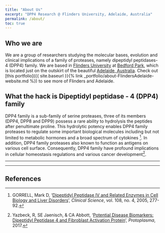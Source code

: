 ```yaml
---
title: "About Us"
excerpt: "DPP4 Research @ Flinders University, Adelaide, Australia"
permalink: /about/
toc: true
---
```


## Who we are
We are a group of researchers studying the molecular bases, evolution and clinical implications of a family of proteases, namely dipeptidyl peptidases-4 (DPP4) family. We are based in [Flinders University](https://www.flinders.edu.au/) at [Bedford Park](https://www.google.com/maps/place/Bedford+Park+SA+5042/@-35.0223221,138.5595712,15z/data=!3m1!4b1!4m5!3m4!1s0x6ab0d0856500dee9:0x5033654628ea950!8m2!3d-35.021!4d138.568), which is located just on the outskirt of the beautiful [Adelaide, Australia](https://www.google.com/maps/place/Adelaide+SA/@-34.9265688,138.5894568,13.94z/data=!4m13!1m7!3m6!1s0x6ab735c7c526b33f:0x4033654628ec640!2sAdelaide+SA!3b1!8m2!3d-34.9284989!4d138.6007456!3m4!1s0x6ab735c7c526b33f:0x4033654628ec640!8m2!3d-34.9284989!4d138.6007456). Check out [this portfolio]({{ site.baseurl }}{% link _portfolio/about-FlindersAdelaide-website.md %}) to see more of Flinders and Adelaide.                          

## What the hack is Dipeptidyl peptidase - 4 (DPP4) family
DPP4 family is a sub-family of serine proteases, three of its members (DPP4, DPP8 and DPP9) possess a rare ability to hydrolysis the peptides after penultimate proline. This hydrolytic potency enables DPP4 family proteases to regulate some important biological molecules including but not limited to metabolic hormones and a broad spectrum of cytokines [^1]. In addition, DPP4 family proteases also known to function as antigens on various cell surface. Consequently, DPP4 family have profound implications in cellular homeostasis regulations and various cancer development[^2].

---
---
## __References__ <br>
[^1]: GORRELL, Mark D, ‘[Dipeptidyl Peptidase IV and Related Enzymes in Cell Biology and Liver Disorders](https://www.ncbi.nlm.nih.gov/pubmed/15584901)’, _Clinical Science_, vol. 108, no. 4, 2005, 277-92.
[^2]: Yazbeck, R, SE Jaenisch, & CA Abbott, ‘[Potential Disease Biomarkers: Dipeptidyl Peptidase 4 and Fibroblast Activation Protein](https://www.ncbi.nlm.nih.gov/pubmed/28620698)’, _Protoplasma_, 2017.
